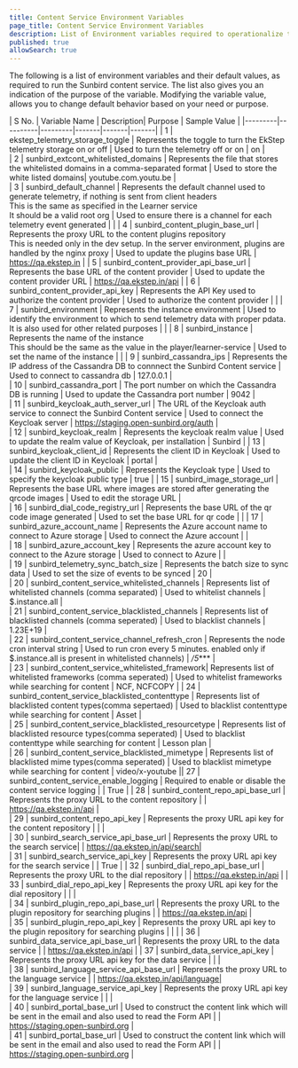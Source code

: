 ```yaml
---
title: Content Service Environment Variables
page_title: Content Service Environment Variables
description: List of Environment variables required to operationalize the Sunbird content service 
published: true
allowSearch: true
---
```


The following is a list of environment variables and their default values, as required to run the Sunbird content service. The list also gives you an indication of the purpose of the variable. Modifying the variable value, allows you to change default behavior based on your need or purpose.  
 	 
| S No. | Variable Name | Description| Purpose | Sample Value |
|---------|----------|---------|-------|-------|-------|
| 1  | ekstep_telemetry_storage_toggle | Represents the toggle to turn the EkStep telemetry storage on or off |  Used to turn the telemetry off or on  | on |	
| 2  | sunbird_extcont_whitelisted_domains | Represents the file that stores the whitelisted domains in a comma-separated format | Used to store the white listed domains| youtube.com.youtu.be |  
|  3 | sunbird_default_channel | Represents the default channel used to generate telemetry, if nothing is sent from client headers<br/>This is the same as specified in the Learner service<br/>It should be a valid root org | Used to ensure there is a channel for each telemetry event generated |  |
| 4 | sunbird_content_plugin_base_url | Represents the proxy URL to the content plugins repository<br/> This is needed only in the dev setup. In the server environment, plugins are handled by the nginx proxy | Used to update the plugins base URL | https://qa.ekstep.in |
|  5 | sunbird_content_provider_api_base_url | Represents the base URL of the content provider | Used to update the content provider URL  | https://qa.ekstep.in/api |
|  6 | sunbird_content_provider_api_key | Represents the API Key used to authorize the content provider | Used to authorize the content provider  |  |
|  7 | sunbird_environment | Represents the instance environment | Used to identify the environment to which to send telemetry data with proper pdata. It is also used for other related purposes |  |
|  8 | sunbird_instance | Represents the name of the instance<br/> This should be the same as the value in the player/learner-service | Used to set the name of the instance |  |
|  9 | sunbird_cassandra_ips | Represents the IP address of the Cassandra DB to connnect the Sunbird Content service | Used to connect to cassandra db  | 127.0.0.1 |	
|  10 | sunbird_cassandra_port | The port number on which the Cassandra DB is running | Used to update the Cassandra port number | 9042 |	
|  11 | sunbird_keycloak_auth_server_url | The URL of the Keycloak auth service to connect the Sunbird Content service | Used to connect the Keycloak server | https://staging.open-sunbird.org/auth |	
|  12 | sunbird_keycloak_realm | Represents the keycloak realm value | Used to update the realm value of Keycloak, per installation | Sunbird |	
|  13 | sunbird_keycloak_client_id | Represents the client ID in Keycloak  | Used to update the client ID in Keycloak | portal |	
|  14 | sunbird_keycloak_public | Represents the Keycloak type | Used to specify the keycloak public type  | true |	
|  15 | sunbird_image_storage_url | Represents the base URL where images are stored after generating the qrcode images | Used to edit the storage URL |  
|  16 | sunbird_dial_code_registry_url | Represents the base URL of the qr code image generated | Used to set the base URL for qr code |  |	
|  17 | sunbird_azure_account_name | Represents the Azure account name to connect to Azure storage | Used to connect the Azure account  |  |	
|  18 | sunbird_azure_account_key | Represents the azure account key to connect to the Azure storage | Used to connect to Azure |  |	
|  19 | sunbird_telemetry_sync_batch_size | Represents the batch size to sync data  | Used to set the size of events to be synced | 20 |	
|  20 | sunbird_content_service_whitelisted_channels | Represents list of whitelisted channels (comma separated) | Used to whitelist channels | $.instance.all |	
|  21 | sunbird_content_service_blacklisted_channels | Represents list of blacklisted channels (comma seperated) | Used to blacklist channels | 1.23E+19 | 	
|  22 | sunbird_content_service_channel_refresh_cron | Represents the node cron interval string | Used to run cron every 5 minutes. enabled only if $.instance.all is present in whitelisted channels) | */5**** | 	
|  23 | sunbird_content_service_whitelisted_framework| Represents list of whitelisted frameworks (comma seperated) | Used to whitelist frameworks while searching for content | NCF, NCFCOPY |
|  24 | sunbird_content_service_blacklisted_contenttype | Represents list of blacklisted content types(comma sepertaed) | Used to blacklist contenttype while searching for content | Asset | 	
|  25 | sunbird_content_service_blacklisted_resourcetype | Represents list of blacklisted resource types(comma seperated) | Used to blacklist contenttype while searching for content | Lesson plan | 	 
|  26 | sunbird_content_service_blacklisted_mimetype | Represents list of blacklisted mime types(comma seperated) | Used to blacklist mimetype while searching for content | video/x-youtube ||  27 | sunbird_content_service_enable_logging | Required to enable or disable the content service logging | | True |	
|  28 | sunbird_content_repo_api_base_url | Represents the proxy URL to the content repository | | https://qa.ekstep.in/api |	
|  29 | sunbird_content_repo_api_key | Represents the proxy URL api key for the content repository | | |	
|  30 | sunbird_search_service_api_base_url | Represents the proxy URL to the search service| | https://qa.ekstep.in/api/search|	
|  31 | sunbird_search_service_api_key | Represents the proxy URL api key for the search service | | True |	
|  32 | sunbird_dial_repo_api_base_url | Represents the proxy URL to the dial repository | | https://qa.ekstep.in/api |	
|  33 | sunbird_dial_repo_api_key | Represents the proxy URL api key for the dial repository | | |	
|  34 | sunbird_plugin_repo_api_base_url | Represents the proxy URL to the plugin repository for searching plugins | | https://qa.ekstep.in/api |	
|  35 | sunbird_plugin_repo_api_key | Represents the proxy URL api key to the plugin repository for searching plugins | | |	
|  36 | sunbird_data_service_api_base_url | Represents the proxy URL to the data service | | https://qa.ekstep.in/api |	
|  37 | sunbird_data_service_api_key | Represents the proxy URL api key for the data service | | |	
|  38 | sunbird_language_service_api_base_url |  Represents the proxy URL to the language service | | https://qa.ekstep.in/api/language|	
|  39 | sunbird_language_service_api_key | Represents the proxy URL api key for the language service | | |	
|  40 | sunbird_portal_base_url | Used to construct the content link which will be sent in the email and also used to read the Form API | | https://staging.open-sunbird.org |	
|  41 | sunbird_portal_base_url | Used to construct the content link which will be sent in the email and also used to read the Form API | | https://staging.open-sunbird.org |


